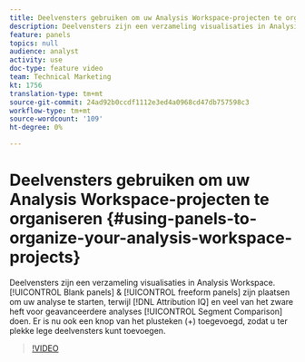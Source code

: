 ```yaml
---
title: Deelvensters gebruiken om uw Analysis Workspace-projecten te organiseren
description: Deelvensters zijn een verzameling visualisaties in Analysis Workspace. Lege deelvensters en vrije deelvensters zijn plaatsen om uw analyse te starten, terwijl bij Vergelijking van Attribution IQ en segmenten veel van de functies voor geavanceerdere analyses wordt gebruikt. Er is nu ook een knop van het plusteken (+) toegevoegd, zodat u ter plekke lege deelvensters kunt toevoegen.
feature: panels
topics: null
audience: analyst
activity: use
doc-type: feature video
team: Technical Marketing
kt: 1756
translation-type: tm+mt
source-git-commit: 24ad92b0ccdf1112e3ed4a0968cd47db757598c3
workflow-type: tm+mt
source-wordcount: '109'
ht-degree: 0%

---
```



# Deelvensters gebruiken om uw Analysis Workspace-projecten te organiseren {#using-panels-to-organize-your-analysis-workspace-projects}

Deelvensters zijn een verzameling visualisaties in Analysis Workspace. [!UICONTROL Blank panels] &amp; [!UICONTROL freeform panels] zijn plaatsen om uw analyse te starten, terwijl [!DNL Attribution IQ] en veel van het zware heft voor geavanceerdere analyses [!UICONTROL Segment Comparison] doen. Er is nu ook een knop van het plusteken (+) toegevoegd, zodat u ter plekke lege deelvensters kunt toevoegen.

>[!VIDEO](https://video.tv.adobe.com/v/23388/?quality=12)
